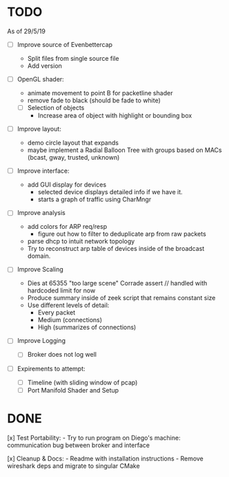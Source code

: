 TODO
=====
As of 29/5/19

- [ ] Improve source of Evenbettercap
    - Split files from single source file
    - Add version

- [ ] OpenGL shader:
    - animate movement to point B for packetline shader
    - remove fade to black (should be fade to white)

    - [ ] Selection of objects
        - Increase area of object with highlight or bounding box

- [ ] Improve layout:
    - demo circle layout that expands
    - maybe implement  a Radial Balloon Tree with groups based on MACs (bcast, gway, trusted, unknown)

- [ ] Improve interface:
    - add GUI display for devices
        - selected device displays detailed info if we have it.
        - starts a graph of traffic using CharMngr

- [ ] Improve analysis
    - add colors for ARP req/resp
        - figure out how to filter to deduplicate arp from raw packets
    - parse dhcp to intuit network topology
    - Try to reconstruct arp table of devices inside of the broadcast domain.

- [ ] Improve Scaling
    - Dies at 65355 "too large scene" Corrade assert // handled with hardcoded limit for now
    - Produce summary inside of zeek script that remains constant size
    - Use different levels of detail:
        - Every packet
        - Medium (connections)
        - High (summarizes of connections)

- [ ] Improve Logging
    - [ ] Broker does not log well

- [ ] Expirements to attempt:
    - [ ] Timeline (with sliding window of pcap)
    - [ ] Port Manifold Shader and Setup

DONE
====

[x] Test Portability:
    - Try to run program on Diego's machine:
      communication bug between broker and interface

[x] Cleanup & Docs:
    - Readme with installation instructions
    - Remove wireshark deps and migrate to singular CMake
